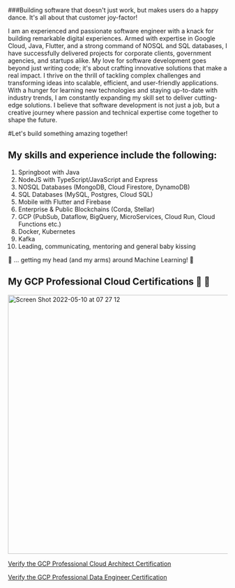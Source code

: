 
###Building software that doesn't just work, but makes users do a happy dance. It's all about that customer joy-factor!

I am an experienced and passionate software engineer with a knack for building remarkable digital experiences. Armed with expertise in Google Cloud, Java, Flutter, and a strong command of NOSQL and SQL databases, I have successfully delivered projects for corporate clients, government agencies, and startups alike. My love for software development goes beyond just writing code; it's about crafting innovative solutions that make a real impact. I thrive on the thrill of tackling complex challenges and transforming ideas into scalable, efficient, and user-friendly applications. With a hunger for learning new technologies and staying up-to-date with industry trends, I am constantly expanding my skill set to deliver cutting-edge solutions. I believe that software development is not just a job, but a creative journey where passion and technical expertise come together to shape the future. 

#Let's build something amazing together!

## My skills and experience include the following:
1. Springboot with Java
2. NodeJS with TypeScript/JavaScript and Express
3. NOSQL Databases (MongoDB, Cloud Firestore, DynamoDB)
4. SQL Databases (MySQL, Postgres, Cloud SQL)
5. Mobile with Flutter and Firebase
6. Enterprise & Public Blockchains (Corda, Stellar)
7. GCP (PubSub, Dataflow, BigQuery, MicroServices, Cloud Run, Cloud Functions etc.)
8. Docker, Kubernetes
9. Kafka
10. Leading, communicating, mentoring and general baby kissing

🍎 ... getting my head (and my arms) around Machine Learning! 🍎

## My GCP Professional Cloud Certifications 👋 👋

<img width="594" alt="Screen Shot 2022-05-10 at 07 27 12" src="https://user-images.githubusercontent.com/343710/167548728-eb8ebb52-04dc-42ef-9a10-febee82cb705.png">

[Verify the GCP Professional Cloud Architect Certification](https://www.credential.net/639a436a-58dd-4f27-8720-31bd79836c93?key=449eefa5bc8a3bb4cb29c8cba04acfa62d698b52f7afcbe2209fbdb31f4b3df3)

[Verify the GCP Professional Data Engineer Certification](https://www.credential.net/5e605a5b-4b1c-4380-8024-deb34f975f86?key=6714f2885cf5bd5d43f2779db3e99d80c5db226942292c9392489a702e9664dd#gs.101v3ak)

